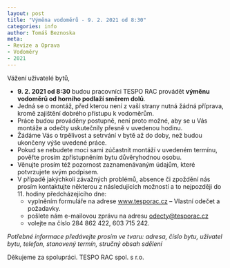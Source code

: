 ```yaml
---
layout: post
title: "Výměna vodoměrů - 9. 2. 2021 od 8:30"
categories: info
author: Tomáš Beznoska
meta:
- Revize a Oprava
- Vodoměry
- 2021
---
```


Vážení uživatelé bytů,

- **9. 2. 2021 od 8:30** budou pracovníci TESPO RAC provádět **výměnu vodoměrů od horního podlaží směrem dolů**.
- Jedná se o montáž, před kterou není z vaší strany nutná žádná příprava, kromě zajištění dobrého přístupu k vodoměrům.
- Práce budou prováděny postupně, není proto možné, aby se u Vás montáže a odečty uskutečnily přesně v uvedenou hodinu.
- Žádáme Vás o trpělivost a setrvání v bytě až do doby, než budou ukončeny výše uvedené práce.
- Pokud se nebudete moci sami zúčastnit montáží v uvedeném termínu, pověřte prosím zpřístupněním bytu důvěryhodnou osobu.
- Věnujte prosím též pozornost zaznamenávaným údajům, které potvrzujete svým podpisem.
- V případě jakýchkoli závažných problémů, absence či zpoždění nás prosím kontaktujte některou z následujících možností a to nejpozději do 11. hodiny předcházejícího dne:
  - vyplněním formuláře na adrese www.tesporac.cz – Vlastní odečet a požadavky.
  - pošlete nám e-mailovou zprávu na adresu odecty@tesporac.cz
  - volejte na číslo 284 862 422, 603 715 242.

*Potřebné informace předávejte prosím ve tvaru: adresa, číslo bytu, uživatel bytu, telefon, stanovený termín, stručný obsah sdělení*

Děkujeme za spolupráci. TESPO RAC spol. s r.o.